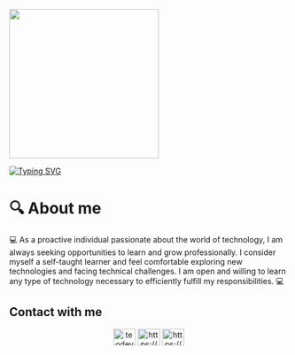 <div id="header" align="left">
  <img
    width="270"
    src="https://media.giphy.com/media/yeE6B8nEKcTMWWvBzD/giphy.gif"
    alt=""
  />
</div>

[![Typing SVG](https://readme-typing-svg.demolab.com?font=Fira+Code&weight=900&size=27&duration=4000&pause=1000&color=FF0000&background=BFFF8400&vCenter=true&width=435&lines=Hi%2C+I'm+TEODEV77++%F0%9F%91%8B;Systems+Engineer)](https://git.io/typing-svg)

 # **🔍 About me**

<p>
    💻 As a proactive individual passionate about the world of technology, I
    am always seeking opportunities to learn and grow professionally. I
    consider myself a self-taught learner and feel comfortable exploring new
    technologies and facing technical challenges. I am open and willing to
    learn any type of technology necessary to efficiently fulfill my
    responsibilities. 💻
</p>

## Contact with me

<p align="center">
<a href="https://twitter.com/teodev77" target="blank"><img align="center" src="https://raw.githubusercontent.com/rahuldkjain/github-profile-readme-generator/master/src/images/icons/Social/twitter.svg" alt="teodev77" height="30" width="40" /></a>
<a href="https://linkedin.com/in/mateo-orozco-lotero-643419197" target="blank"><img align="center" src="https://raw.githubusercontent.com/rahuldkjain/github-profile-readme-generator/master/src/images/icons/Social/linked-in-alt.svg" alt="https://www.linkedin.com/in/mateo-orozco-lotero-643419197" height="30" width="40" /></a>
<a href="https://instagram.com/teodev77" target="blank"><img align="center" src="https://raw.githubusercontent.com/rahuldkjain/github-profile-readme-generator/master/src/images/icons/Social/instagram.svg" alt="https://www.instagram.com/teodev77" height="30" width="40" /></a>
</p>
